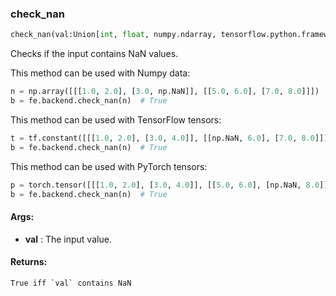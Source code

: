 

### check_nan
```python
check_nan(val:Union[int, float, numpy.ndarray, tensorflow.python.framework.ops.Tensor, torch.Tensor]) -> bool
```
Checks if the input contains NaN values.

This method can be used with Numpy data:
```python
n = np.array([[[1.0, 2.0], [3.0, np.NaN]], [[5.0, 6.0], [7.0, 8.0]]])
b = fe.backend.check_nan(n)  # True
```

This method can be used with TensorFlow tensors:
```python
t = tf.constant([[[1.0, 2.0], [3.0, 4.0]], [[np.NaN, 6.0], [7.0, 8.0]]])
b = fe.backend.check_nan(n)  # True
```

This method can be used with PyTorch tensors:
```python
p = torch.tensor([[[1.0, 2.0], [3.0, 4.0]], [[5.0, 6.0], [np.NaN, 8.0]]])
b = fe.backend.check_nan(n)  # True
```


#### Args:

* **val** :  The input value.

#### Returns:
    True iff `val` contains NaN